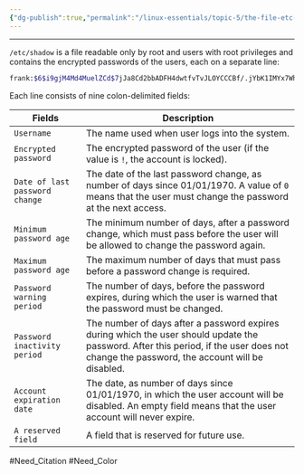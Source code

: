 ```yaml
---
{"dg-publish":true,"permalink":"/linux-essentials/topic-5/the-file-etc-shadow/"}
---
```


---
`/etc/shadow` is a file readable only by root and users with root privileges and contains the encrypted passwords of the users, each on a separate line:

```bash
frank:$6$i9gjM4Md4MuelZCd$7jJa8Cd2bbADFH4dwtfvTvJLOYCCCBf/.jYbK1IMYx7Wh4fErXcc2xQVU2N1gb97yI YaiqH.jjJammzof2Jfr/:18029:0:99999:7:::
```

Each line consists of nine colon-delimited fields:

| Fields                         | Description                                                                                                                                                                              |
| ------------------------------ | ---------------------------------------------------------------------------------------------------------------------------------------------------------------------------------------- |
| `Username`                     | The name used when user logs into the system.                                                                                                                                            |
| `Encrypted password`           | The encrypted password of the user (if the value is `!`, the account is locked).                                                                                                         |
| `Date of last password change` | The date of the last password change, as number of days since 01/01/1970. A value of `0` means that the user must change the password at the next access.                                |
| `Minimum password age`         | The minimum number of days, after a password change, which must pass before the user will be allowed to change the password again.                                                       |
| `Maximum password age`         | The maximum number of days that must pass before a password change is required.                                                                                                          |
| `Password warning period`      | The number of days, before the password expires, during which the user is warned that the password must be changed.                                                                      |
| `Password inactivity period`   | The number of days after a password expires during which the user should update the password. After this period, if the user does not change the password, the account will be disabled. |
| `Account expiration date`      | The date, as number of days since 01/01/1970, in which the user account will be disabled. An empty field means that the user account will never expire.                                  |
| `A reserved field`             | A field that is reserved for future use.                                                                                                                                                 |

#Need_Citation #Need_Color
